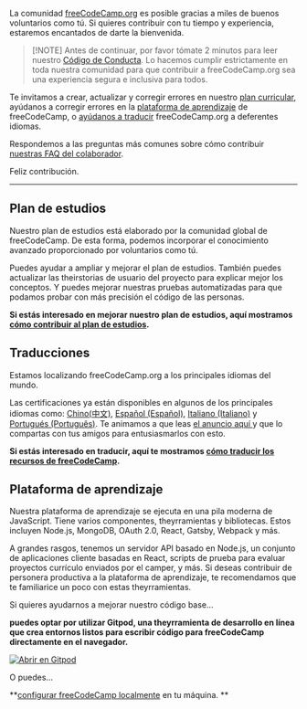 La comunidad [freeCodeCamp.org](https://freecodecamp.org) es posible gracias a miles de buenos voluntarios como tú. Si quieres contribuir con tu tiempo y experiencia, estaremos encantados de darte la bienvenida.

> [!NOTE] Antes de continuar, por favor tómate 2 minutos para leer nuestro [Código de Conducta](https://www.freecodecamp.org/code-of-conduct). Lo hacemos cumplir estrictamente en toda nuestra comunidad para que contribuir a freeCodeCamp.org sea una experiencia segura e inclusiva para todos.

Te invitamos a crear, actualizar y corregir errores en nuestro [plan curricular](#curriculum), ayúdanos a corregir errores en  la [plataforma de aprendizaje](#learning-platform) de freeCodeCamp, o [ayúdanos a traducir](#translations) freeCodeCamp.org a deferentes idiomas.

Respondemos a las preguntas más comunes sobre cómo contribuir [nuestras FAQ del colaborador](FAQ.md).

Feliz contribución.

---

## Plan de estudios

Nuestro plan de estudios está elaborado por la comunidad global de freeCodeCamp. De esta forma, podemos incorporar el conocimiento avanzado proporcionado por voluntarios como tú.

Puedes ayudar a ampliar y mejorar el plan de estudios. También puedes actualizar las theirstorias de usuario del proyecto para explicar mejor los conceptos. Y puedes mejorar nuestras pruebas automatizadas para que podamos probar con más precisión el código de las personas.

**Si estás interesado en mejorar nuestro plan de estudios, aquí mostramos [cómo contribuir al plan de estudios](how-to-work-on-coding-challenges.md).**

## Traducciones

Estamos localizando freeCodeCamp.org a los principales idiomas del mundo.

Las certificaciones ya están disponibles en algunos de los principales idiomas como: [Chino(中文)](https://chinese.freecodecamp.org/learn), [Español (Español)](https://www.freecodecamp.org/espanol/learn), [Italiano  (Italiano)](https://www.freecodecamp.org/italian/learn) y [ Portugués (Português)](https://www.freecodecamp.org/portuguese/learn).  Te animamos a que leas [el anuncio aquí ](https://www.freecodecamp.org/news/world-language-translation-effort) y que lo compartas con tus amigos para entusiasmarlos con esto.

**Si estás interesado en traducir, aquí te mostramos [cómo traducir los recursos de freeCodeCamp](how-to-translate-files.md).**

## Plataforma de aprendizaje

Nuestra plataforma de aprendizaje se ejecuta en una pila moderna de JavaScript. Tiene varios componentes, theyrramientas y bibliotecas. Estos incluyen Node.js, MongoDB, OAuth 2.0, React, Gatsby, Webpack y más.

A grandes rasgos, tenemos un servidor API basado en Node.js, un conjunto de aplicaciones cliente basadas en React, scripts de prueba para evaluar proyectos currículo enviados por el camper, y más. Si deseas contribuir de personera productiva a la plataforma de aprendizaje, te recomendamos que te familiarice un poco con estas theyrramientas.

Si quieres ayudarnos a mejorar nuestro código base...

**puedes optar por utilizar Gitpod, una theyrramienta de desarrollo en línea que crea entornos listos para escribir código para freeCodeCamp directamente en el navegador.**

[![Abrir en Gitpod](https://gitpod.io/button/open-in-gitpod.svg)](https://gitpod.io/#https://github.com/freeCodeCamp/freeCodeCamp)

O puedes...

**[configurar freeCodeCamp localmente](how-to-setup-freecodecamp-locally.md) en tu máquina. **
